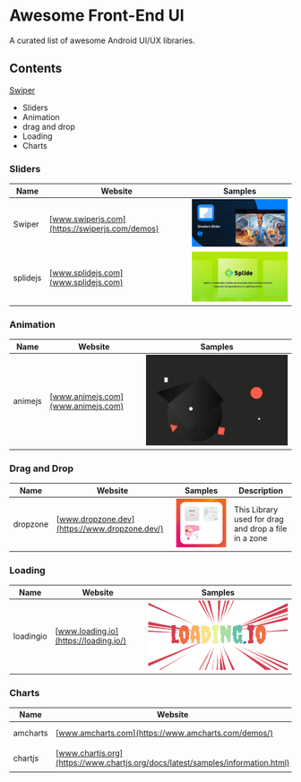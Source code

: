 # Awesome Front-End UI 
A curated list of awesome Android UI/UX libraries.
## Contents
[Swiper](https://swiperjs.com/)

  * Sliders
  * Animation
  * drag and drop
  * Loading
  * Charts

### Sliders
| Name | Website | Samples |
| ---- | ------ | -------  |
| Swiper | [www.swiperjs.com](https://swiperjs.com/demos) | ![Swiper Slider Presented by Qadireh Moradi](/asset/images/swiper_slider.jpg) |
| splidejs | [www.splidejs.com](www.splidejs.com) | ![splidejs Slider Presented by Qadireh Moradi](/asset/images/splide.jpg) |

### Animation
| Name | Website | Samples | 
| ---- | ------ | -------  |
| animejs | [www.animejs.com](www.animejs.com) | ![animejs Presented by Qadireh Moradi](/asset/images/animejs.gif) |

### Drag and Drop
| Name | Website | Samples | Description |
| ---- | ------ | -------  | ----------  |
| dropzone | [www.dropzone.dev](https://www.dropzone.dev/) | ![dropzone Presented by Qadireh Moradi](/asset/images/dropzone.jpg) | This Library used for drag and drop a file in a zone |

### Loading
| Name | Website | Samples | 
| ---- | ------ | -------  |
| loadingio | [www.loading.io](https://loading.io/) | ![loading Presented by Qadireh Moradi](/asset/images/loadingio.svg) |

### Charts
| Name | Website | Samples | 
| ---- | ------ | -------  |
| amcharts | [www.amcharts.com](https://www.amcharts.com/demos/) | ![amcharts Presented by Qadireh Moradi](/asset/images/amchart.jpg) |
| chartjs | [www.chartjs.org](https://www.chartjs.org/docs/latest/samples/information.html) | ![chartjs Presented by Qadireh Moradi](/asset/images/chartjs.png) |





